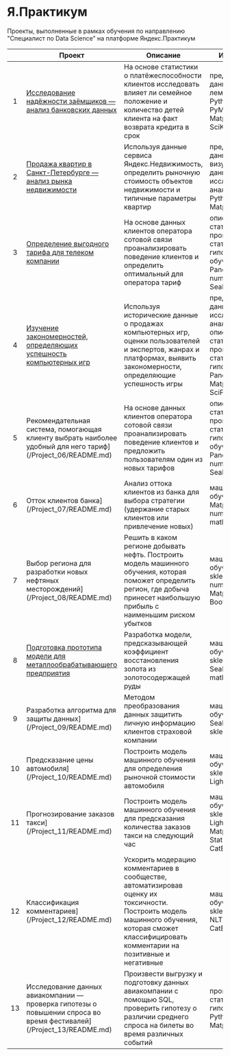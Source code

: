# Я.Практикум
Проекты, выполненные в рамках обучения по направлению "Специалист по Data Science" на платформе Яндекс.Практикум  
  
||Проект|Описание|Инструменты|
|:---:|------|--------|-----------|
|1|[Исследование надёжности заёмщиков — анализ банковских данных](/Project_01/README.md)|На основе статистики о платёжеспособности клиентов исследовать влияет ли семейное положение и количество детей клиента на факт возврата кредита в срок|предобработка данных, лемматизация, Python, Pandas, PyMystem3, SciPy, Matplotlib, Seaborn, SciKitLearn, numpy|
|2|[Продажа квартир в Санкт-Петербурге — анализ рынка недвижимости](/Project_02/README.md)|Используя данные сервиса Яндекс.Недвижимость, определить рыночную стоимость объектов недвижимости и типичные параметры квартир|предобработка данных, визуализация данных, исследовательский анализ данных, Python, Pandas, Matplotlib, math|
|3|[Определение выгодного тарифа для телеком компании](/Project_03/README.md)|На основе данных клиентов оператора сотовой связи проанализировать поведение клиентов и определить оптимальный для оператора тариф|описательная статистика, проверка статистических гипотез, машинное обучение, Python, Pandas, Matplotlib, numpy, SciPy, math, Seaborn, sklearn|
|4|[Изучение закономерностей, определяющих успешность компьютерных игр](/Project_04/README.md)|Используя исторические данные о продажах компьютерных игр, оценки пользователей и экспертов, жанрах и платформах, выявить закономерности, определяющие успешность игры|предобработка данных, исследовательский анализ данных, описательная статистика, проверка статистических гипотез, Python, Pandas, numpy, Matplotlib, Seaborn, SciPy|
|5|Рекомендательная система, помогающая клиенту выбрать наиболее удобный для него тариф](/Project_06/README.md)|На основе данных клиентов оператора сотовой связи проанализировать поведение клиентов и предложить пользователям один из новых тарифов|описательная статистика, проверка статистических гипотез, машинное обучение, Python, Pandas, Matplotlib, numpy, SciPy, math, Seaborn, sklearn|
|6|Отток клиентов банка](/Project_07/README.md)|Анализ оттока клиентов из банка для выбора стратегии (удержание старых клиентов или привлечение новых)|машинное обучение, Pandas, Matplotlib, Seaborn, numpy, sklearn, math|
|7|Выбор региона для разработки новых нефтяных месторождений](/Project_08/README.md)|Решить в каком регионе добывать нефть. Построить модель машинного обучения, которая поможет определить регион, где добыча принесет наибольшую прибыль с наименьшим риском убытков|машинное обучение, Pandas, sklearn, math, numpy, Seaborn, Matplotlib, SciPy, Bootstrap|
|8|[Подготовка прототипа модели для металлообрабатывающего предприятия](/Project_08/README.md)|Разработка модели, предсказывающей коэффициент восстановления золота из золотосодержащей руды|машинное обучение, Pandas, sklearn, numpy, Seaborn, Matplotlib, math|
|9|Разработка алгоритма для защиты данных](/Project_09/README.md)|Методом преобразования данных защитить личную информацию клиентов страховой компании|машинное обучение, Pandas, Seaborn, numpy, sklearn|
|10|Предсказание цены автомобиля](/Project_10/README.md)|Построить модель машинного обучения для определения рыночной стоимости автомобиля|машинное обучение, Pandas, sklearn, numpy, LightGBM, CatBoost|
|11|Прогнозирование заказов такси](/Project_11/README.md)|Построить модель машинного обучения для предсказания количества заказов такси на следующий час|машинное обучение, Pandas, sklearn, numpy, LightGBM, Matplotlib, StatsModels, CatBoost|
|12|Классификация комментариев](/Project_12/README.md)|Ускорить модерацию комментариев в сообществе, автоматизировав оценку их токсичности. Построить модель машинного обучения, которая сможет классифицировать комментарии на позитивные и негативные|машинное обучение, Pandas, sklearn, numpy, NLTK, LightGBM, CatBoost|
|13|Исследование данных авиакомпании — проверка гипотезы о повышении спроса во время фестивалей](/Project_13/README.md)|Произвести выгрузку и подготовку данных авиакомпании с помощью SQL, проверить гипотезу о различии среднего спроса на билеты во время различных событий|проверка статистических гипотез, SQL, Python, Pandas, Matplotlib, SciPy|
